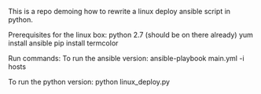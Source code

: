This is a repo demoing how to rewrite a linux deploy ansible script in python.

Prerequisites for the linux box:
python 2.7 (should be on there already)
yum install ansible
pip install termcolor

Run commands:
To run the ansible version:
ansible-playbook main.yml -i hosts

To run the python version:
python linux_deploy.py
